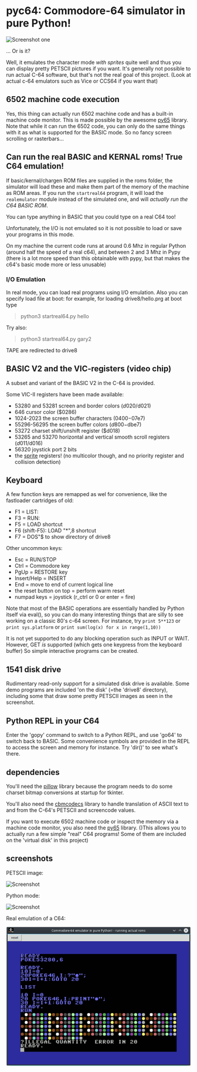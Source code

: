 # pyc64: Commodore-64 simulator in pure Python!

![Screenshot one](demo_screenshot1.png)

... Or is it?

Well, it emulates the character mode *with sprites* quite well and thus you can display pretty PETSCII pictures if you want.
It's generally not possible to run actual C-64 software, but that's not the real goal
of this project. (Look at actual c-64 emulators such as Vice or CCS64 if you want that)


## 6502 machine code execution

Yes, this thing can actually run 6502 machine code and
has a built-in machine code monitor.
This is made possible by the awesome [py65](https://github.com/mnaberez/py65) library. 
Note that while it can run the 6502 code,
you can only do the same things with it as what is supported
for the BASIC mode. So no fancy screen scrolling or rasterbars...


## Can run the real BASIC and KERNAL roms! True C64 emulation! 

If basic/kernal/chargen ROM files are supplied in the roms folder,
the simulator will load these and make them part of the memory of the machine as ROM areas.
If you run the ``startreal64`` program, it will load the ``realemulator`` module
instead of the simulated one, and will *actually run the C64 BASIC ROM*. 

You can type anything in BASIC that you could type on a real C64 too!

Unfortunately, the I/O is not emulated so it is not possible to load or save
your programs in this mode.

On my machine the current code runs at around 0.6 Mhz in regular Python 
(around half the speed of a real c64),
and between 2 and 3 Mhz in Pypy (there is a lot more speed than this obtainable
with pypy, but that makes the c64's basic mode more or less unusable)

### I/O Emulation
In real mode, you can load real programs using I/O emulation.
Also you can specify load file at boot: for example, for loading drive8/hello.prg at boot type

> python3 startreal64.py hello

Try also:

> python3 startreal64.py gary2

TAPE are redirected to drive8



## BASIC V2 and the VIC-registers (video chip)

A subset and variant of the BASIC V2 in the C-64 is provided.

Some VIC-II registers have been made available:

- 53280 and 53281 screen and border colors ($d020/$d021)
- 646 cursor color ($0286)
- 1024-2023 the screen buffer characters ($0400-$07e7) 
- 55296-56295 the screen buffer colors ($d800-$dbe7)
- 53272 charset shift/unshift register ($d018)
- 53265 and 53270 horizontal and vertical smooth scroll registers ($d011/$d016)
- 56320 joystick port 2 bits
- the [sprite](https://www.c64-wiki.com/wiki/Sprite) registers! (no multicolor though, and no priority register and collision detection)


## Keyboard

A few function keys are remapped as wel for convenience, like the fastloader cartridges of old:

- F1 = LIST:
- F3 = RUN:
- F5 = LOAD shortcut
- F6 (shift-F5): LOAD "*",8  shortcut
- F7 = DOS"$ to show directory of drive8

Other uncommon keys:
- Esc = RUN/STOP
- Ctrl = Commodore key
- PgUp = RESTORE key
- Insert/Help = INSERT
- End = move to end of current logical line
- the reset button on top = perform warm reset
- numpad keys = joystick (r_ctrl or 0 or enter = fire)

Note that most of the BASIC operations are essentially handled by Python itself via eval(),
so you can do many interesting things that are silly to see working on a classic 80's c-64 screen.
For instance, try ``print 5**123``  or ``print sys.platform`` or ``print sum(log(x) for x in range(1,10))``

It is not yet supported to do any blocking operation such as INPUT or WAIT.
However, GET *is* supported (which gets one keypress from the keyboard buffer)
So simple interactive programs can be created.


## 1541 disk drive

Rudimentary read-only support for a simulated disk drive is available.
Some demo programs are included 'on the disk' (=the 'drive8' directory),
including some that draw some pretty PETSCII images as seen in the
screenshot.


## Python REPL in your C64

Enter the 'gopy' command to switch to a Python REPL, and use 'go64' to switch back to BASIC.
Some convenience symbols are provided in the REPL to access the screen
and memory for instance. Try 'dir()' to see what's there.


## dependencies

You'll need the [pillow](https://pillow.readthedocs.io) library because 
the program needs to do some charset bitmap conversions at startup for tkinter.

You'll also need the [cbmcodecs](https://github.com/dj51d/cbmcodecs) library to handle
translation of ASCII text to and from the C-64's PETSCII and screencode values.

If you want to execute 6502 machine code or inspect the memory via a
machine code monitor, you also need the [py65](https://github.com/mnaberez/py65) library. 
()This allows you to actually run a few simple "real" C64 programs! Some of them 
are included on the 'virtual disk' in this project)

## screenshots

PETSCII image:

![Screenshot](demo_screenshot2.png)

Python mode:

![Screenshot](demo_screenshot3.png)

Real emulation of a C64:

![Screenshot](demo_screenshot4.png)
